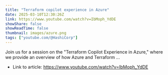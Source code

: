 ```yaml
---
title: "Terraform copilot experience in Azure"
date: 2025-03-10T12:30:26Z
link: https://www.youtube.com/watch?v=IbMoph_YdDE
showShare: false
showReadTime: false
thumbnail: images/azure.png
tags: ["youtube.com/@HashiCorp"]
---
```

Join us for a session on the "Terraform Copilot Experience in Azure," where we provide an overview of how Azure and Terraform ...

- Link to article: https://www.youtube.com/watch?v=IbMoph_YdDE